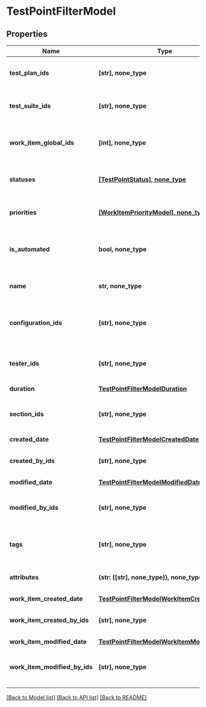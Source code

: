 # TestPointFilterModel


## Properties
Name | Type | Description | Notes
------------ | ------------- | ------------- | -------------
**test_plan_ids** | **[str], none_type** | Specifies a test point test plan IDS to search for | [optional] 
**test_suite_ids** | **[str], none_type** | Specifies a test point test suite IDs to search for | [optional] 
**work_item_global_ids** | **[int], none_type** | Specifies a test point work item global IDs to search for | [optional] 
**statuses** | [**[TestPointStatus], none_type**](TestPointStatus.md) | Specifies a test point statuses to search for | [optional] 
**priorities** | [**[WorkItemPriorityModel], none_type**](WorkItemPriorityModel.md) | Specifies a test point priorities to search for | [optional] 
**is_automated** | **bool, none_type** | Specifies a test point automation status to search for | [optional] 
**name** | **str, none_type** | Specifies a test point name to search for | [optional] 
**configuration_ids** | **[str], none_type** | Specifies a test point configuration IDs to search for | [optional] 
**tester_ids** | **[str], none_type** | Specifies a test point assigned user IDs to search for | [optional] 
**duration** | [**TestPointFilterModelDuration**](TestPointFilterModelDuration.md) |  | [optional] 
**section_ids** | **[str], none_type** | Specifies a test point work item section IDs to search for | [optional] 
**created_date** | [**TestPointFilterModelCreatedDate**](TestPointFilterModelCreatedDate.md) |  | [optional] 
**created_by_ids** | **[str], none_type** | Specifies a test point creator IDs to search for | [optional] 
**modified_date** | [**TestPointFilterModelModifiedDate**](TestPointFilterModelModifiedDate.md) |  | [optional] 
**modified_by_ids** | **[str], none_type** | Specifies a test point last editor IDs to search for | [optional] 
**tags** | **[str], none_type** | Specifies a test point tags to search for | [optional] 
**attributes** | **{str: ([str], none_type)}, none_type** | Specifies a test point attributes to search for | [optional] 
**work_item_created_date** | [**TestPointFilterModelWorkItemCreatedDate**](TestPointFilterModelWorkItemCreatedDate.md) |  | [optional] 
**work_item_created_by_ids** | **[str], none_type** | Specifies a work item creator IDs to search for | [optional] 
**work_item_modified_date** | [**TestPointFilterModelWorkItemModifiedDate**](TestPointFilterModelWorkItemModifiedDate.md) |  | [optional] 
**work_item_modified_by_ids** | **[str], none_type** | Specifies a work item last editor IDs to search for | [optional] 

[[Back to Model list]](../README.md#documentation-for-models) [[Back to API list]](../README.md#documentation-for-api-endpoints) [[Back to README]](../README.md)


